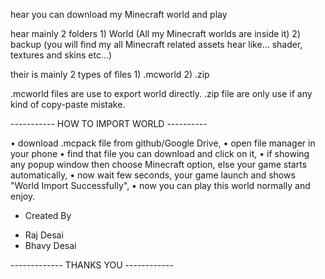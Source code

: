 hear you can download my Minecraft world and play


hear mainly 2 folders
    1) World (All my Minecraft worlds are inside it)
    2) backup (you will find my all Minecraft related assets hear like... shader, textures and skins etc...)




their is mainly 2 types of files
       1) .mcworld
       2) .zip


.mcworld files are use to export world directly.
.zip file are only use if any kind of copy-paste mistake.


----------- HOW TO IMPORT WORLD ----------

• download .mcpack file from github/Google Drive,
• open file manager in your phone
• find that file you can download and click on it,
• if showing any popup window then choose Minecraft option,
  else your game starts automatically,
• now wait few seconds, your game launch and shows "World Import Successfully",
• now you can play this world normally and enjoy.



*   Created By
- Raj Desai
- Bhavy Desai


------------- THANKS YOU ------------
